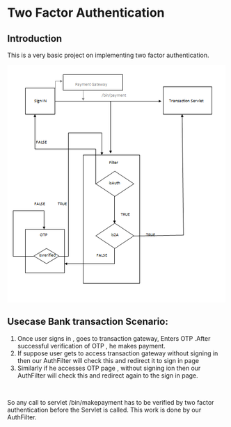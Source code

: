 Two Factor Authentication
========

Introduction
--------
This is a very basic project on implementing two factor authentication.


![alt tag](https://github.com/PAITE/TwoFactorAuthenticationAEM/blob/master/Capture.PNG)

Usecase Bank transaction Scenario:
--------

1) Once user signs in , goes to transaction gateway, Enters OTP .After successful verification of OTP , he makes payment.  <br />  
2) If suppose user gets to access transaction gateway without signing in then our AuthFilter will check this and redirect it to sign in page  <br />
3) Similarly if he accesses OTP page , without signing ion then our AuthFilter will check this and redirect again to the sign in page.  
<br/>

So any call to servlet /bin/makepayment  has to be verified by two factor authentication before the Servlet is called.
This work is done by our AuthFilter.



